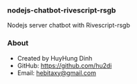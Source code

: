 ### nodejs-chatbot-rivescript-rsgb
Nodejs server chatbot with Rivescript-rsgb

### About
- Created by HuyHung Dinh
- GitHub: https://github.com/hu2di
- Email: hebitaxy@gmail.com
